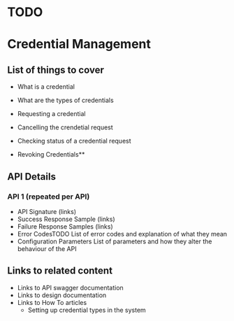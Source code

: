 # TODO
# Credential Management

## List of things to cover

* What is a credential
* What are the types of credentials
* Requesting a credential
* Cancelling the crendetial request
* Checking status of a credential request

* Revoking Credentials**

## API Details
### API 1 (repeated per API)
* API Signature (links)
* Success Response Sample  (links)
* Failure Response Samples (links)
* Error CodesTODO
    List of error codes and explanation of what they mean
* Configuration Parameters
    List of parameters and how they alter the behaviour of the API

## Links to related content
* Links to API swagger documentation
* Links to design documentation
* Links to How To articles
    * Setting up credential types in the system

